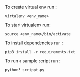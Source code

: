 To create virtual env run :
```
virtalenv <env_name>
```

To start virtualenv run:
```
source <env_name>/bin/activate
```

To install dependencies run : 
```
pip3 install -r requirements.txt
```

To run a sample script run :
```
python3 scrippt.py
```